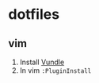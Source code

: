 # dotfiles

## vim
1. Install [Vundle](https://github.com/gmarik/Vundle.vim)
2. In vim `:PluginInstall`
